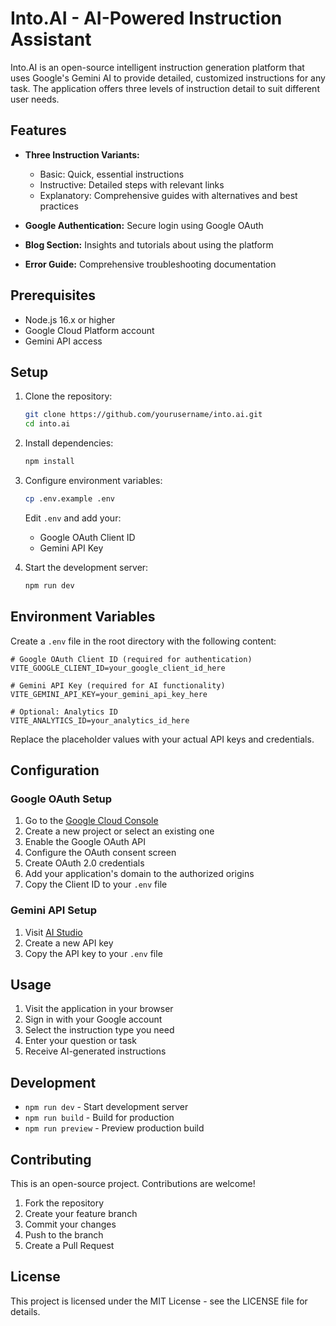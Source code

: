 # Into.AI - AI-Powered Instruction Assistant

Into.AI is an open-source intelligent instruction generation platform that uses Google's Gemini AI to provide detailed, customized instructions for any task. The application offers three levels of instruction detail to suit different user needs.

## Features

- **Three Instruction Variants:**
  - Basic: Quick, essential instructions
  - Instructive: Detailed steps with relevant links
  - Explanatory: Comprehensive guides with alternatives and best practices

- **Google Authentication:** Secure login using Google OAuth
- **Blog Section:** Insights and tutorials about using the platform
- **Error Guide:** Comprehensive troubleshooting documentation

## Prerequisites

- Node.js 16.x or higher
- Google Cloud Platform account
- Gemini API access

## Setup

1. Clone the repository:
   ```bash
   git clone https://github.com/yourusername/into.ai.git
   cd into.ai
   ```

2. Install dependencies:
   ```bash
   npm install
   ```

3. Configure environment variables:
   ```bash
   cp .env.example .env
   ```
   Edit `.env` and add your:
   - Google OAuth Client ID
   - Gemini API Key

4. Start the development server:
   ```bash
   npm run dev
   ```

## Environment Variables

Create a `.env` file in the root directory with the following content:

```
# Google OAuth Client ID (required for authentication)
VITE_GOOGLE_CLIENT_ID=your_google_client_id_here

# Gemini API Key (required for AI functionality)
VITE_GEMINI_API_KEY=your_gemini_api_key_here

# Optional: Analytics ID
VITE_ANALYTICS_ID=your_analytics_id_here
```

Replace the placeholder values with your actual API keys and credentials.

## Configuration

### Google OAuth Setup

1. Go to the [Google Cloud Console](https://console.cloud.google.com)
2. Create a new project or select an existing one
3. Enable the Google OAuth API
4. Configure the OAuth consent screen
5. Create OAuth 2.0 credentials
6. Add your application's domain to the authorized origins
7. Copy the Client ID to your `.env` file

### Gemini API Setup

1. Visit [AI Studio](https://aistudio.google.com)
2. Create a new API key
3. Copy the API key to your `.env` file

## Usage

1. Visit the application in your browser
2. Sign in with your Google account
3. Select the instruction type you need
4. Enter your question or task
5. Receive AI-generated instructions

## Development

- `npm run dev` - Start development server
- `npm run build` - Build for production
- `npm run preview` - Preview production build

## Contributing

This is an open-source project. Contributions are welcome!

1. Fork the repository
2. Create your feature branch
3. Commit your changes
4. Push to the branch
5. Create a Pull Request

## License

This project is licensed under the MIT License - see the LICENSE file for details.
